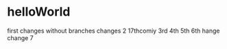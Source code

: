 # helloWorld

first changes without branches
changes 2
17thcomiy
3rd 
4th
5th
6th hange   
change 7

